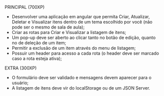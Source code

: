 PRINCIPAL (700XP)

- Desenvolver uma aplicação em angular que permita Criar, Atualizar, Deletar e Visualizar itens dentro de um tema escolhido por você (não pode ser o mesmo de sala de aula);
- Criar as rotas para Criar e Visualizar a listagem de itens;
- Um pop-up deve ser aberto ao clicar tanto no botão de edição, quanto no de deleção de um item;
- Permitir a exclusão de um item através do menu de listagem;
- Possuir um header para acesso a cada rota (o header deve ser marcado caso a rota esteja ativa);

EXTRA (300XP)

- O formulário deve ser validado e mensagens devem aparecer para o usuário;
- A listagem de itens deve vir do localStorage ou de um JSON Server.
